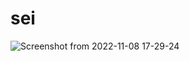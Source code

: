 # sei

![Screenshot from 2022-11-08 17-29-24](https://user-images.githubusercontent.com/109024799/200607798-0151b483-bfa7-4f5b-951a-2e408d5d5b94.png)
